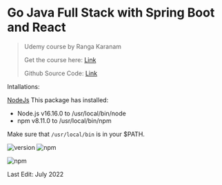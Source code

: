 # Go Java Full Stack with Spring Boot and React

> Udemy course by Ranga Karanam
>
> Get the course here: [Link](https://www.udemy.com/course/full-stack-application-with-spring-boot-and-react/)
> 
> Github Source Code: [Link](https://github.com/in28minutes/full-stack-with-react-and-spring-boot) 


Intallations: 

[NodeJs](https://nodejs.org/en/download/) 
This package has installed:
- Node.js v16.16.0 to /usr/local/bin/node
- npm v8.11.0 to /usr/local/bin/npm
	
Make sure that `/usr/local/bin` is in your $PATH.

![version](https://user-images.githubusercontent.com/83961643/179249144-1a6438c9-9084-4920-9ccb-6c581d975e77.jpeg)
![npm](https://user-images.githubusercontent.com/83961643/179249153-1d29453f-8404-4b13-996b-b91d85ae11bd.jpeg)

![npm](https://user-images.githubusercontent.com/83961643/179249812-0edb12f4-c001-41f0-a3f5-e9811797f164.jpeg)



Last Edit: July 2022
